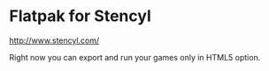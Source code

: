 # Flatpak for Stencyl

http://www.stencyl.com/

Right now you can export and run your games only in HTML5 option.
